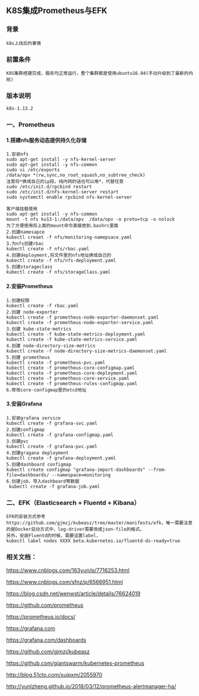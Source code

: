 ## K8S集成Prometheus与EFK 

### 背景

```
k8s上线后的事情

```

### 前置条件

```
K8S集群搭建完成，服务均正常运行，整个集群都是使用ubuntu16.04(手动升级到了最新的内核)
```
### 版本说明

```
k8s-1.13.2
```

### 一、Prometheus 

#### 1.搭建nfs服务动态提供持久化存储 

```
1.安装nfs 
sudo apt-get install -y nfs-kernel-server
sudo apt-get install -y nfs-common 
sudo vi /etc/exports 
/data/opv *(rw,sync,no_root_squash,no_subtree_check)
注意将*换成自己的ip段，纯内网的话也可以用*，代替任意
sudo /etc/init.d/rpcbind restart 
sudo /etc/init.d/nfs-kernel-server restart 
sudo systemctl enable rpcbind nfs-kernel-server 

客户端挂载使用
sudo apt-get install -y nfs-common
mount -t nfs ku13-1:/data/opv  /data/opv -o proto=tcp -o nolock
为了方便使用将上面的mount命令直接放到.bashrc里面 
2.创建namesapce
kubectl creaet -f nfs/monitoring-namepsace.yaml 
3.为nfs创建rbac 
kubectl create -f nfs/rbac.yaml 
4.创建deployment,将文件里的nfs地址换成自己的
kubectl create -f nfs/nfs-deployment.yaml 
5.创建storageclass
kubectl create -f nfs/storageClass.yaml 
```

#### 2.安装Prometheus 

```
1.创建权限
kubectl create -f rbac.yaml
2.创建 node-exporter
kubectl create -f prometheus-node-exporter-daemonset.yaml
kubectl create -f prometheus-node-exporter-service.yaml
3.创建 kube-state-metrics
kubectl create -f kube-state-metrics-deployment.yaml
kubectl create -f kube-state-metrics-service.yaml
4.创建 node-directory-size-metrics
kubectl create -f node-directory-size-metrics-daemonset.yaml
5.创建 prometheus
kubectl create -f prometheus-pvc.yaml
kubectl create -f prometheus-core-configmap.yaml
kubectl create -f prometheus-core-deployment.yaml
kubectl create -f prometheus-core-service.yaml
kubectl create -f prometheus-rules-configmap.yaml
6.修改core-configmap里的etcd地址
```

#### 3.安装Grafana

```
1.安装grafana service
kubectl create -f grafana-svc.yaml
2.创建configmap
kubectl create -f grafana-configmap.yaml
3.创建pvc
kubectl create -f grafana-pvc.yaml
4.创建gragana deployment
kubectl create -f grafana-deployment.yaml
5.创建dashboard configmap
kubectl create configmap "grafana-import-dashboards" --from-file=dashboards/ --namespace=monitoring
6.创建job，导入dashboard等数据
 kubectl create -f grafana-job.yaml
```



### 二、EFK（Elasticsearch + Fluentd + Kibana）

```
EFK的安装方式参考 https://github.com/gjmzj/kubeasz/tree/master/manifests/efk，唯一需要注意的是Docker启动方式中，log-driver需要改成json-file的格式。
另外，安装Fluentd的时候，需要设置label，
kubectl label nodes XXXX beta.kubernetes.io/fluentd-ds-ready=true
```



### 相关文档：

https://www.cnblogs.com/163yun/p/7716253.html

https://www.cnblogs.com/sfnz/p/6566951.html

https://blog.csdn.net/wenwst/article/details/76624019

https://github.com/prometheus

https://prometheus.io/docs/

https://grafana.com

https://grafana.com/dashboards

https://github.com/gjmzj/kubeasz

https://github.com/giantswarm/kubernetes-prometheus

http://blog.51cto.com/xujpxm/2055970

http://yunlzheng.github.io/2018/03/12/prometheus-alertmanager-ha/

